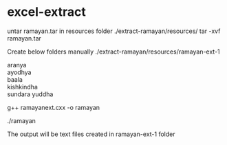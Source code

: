 # excel-extract

untar ramayan.tar in resources folder ./extract-ramayan/resources/
tar -xvf ramayan.tar

Create below folders manually ./extract-ramayan/resources/ramayan-ext-1

aranya  
ayodhya  
baala  
kishkindha  
sundara 
yuddha

g++ ramayanext.cxx -o ramayan

./ramayan

The output will be text files created in ramayan-ext-1 folder
